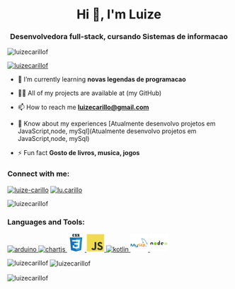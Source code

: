 <h1 align="center">Hi 👋, I'm Luize</h1>
<h3 align="center">Desenvolvedora full-stack, cursando Sistemas de informacao</h3>

<p align="left"> <img src="https://komarev.com/ghpvc/?username=luizecarillof&label=Profile%20views&color=0e75b6&style=flat" alt="luizecarillof" /> </p>

<p align="left"> <a href="https://github.com/ryo-ma/github-profile-trophy"><img src="https://github-profile-trophy.vercel.app/?username=luizecarillof" alt="luizecarillof" /></a> </p>

- 🌱 I’m currently learning **novas legendas de programacao**

- 👨‍💻 All of my projects are available at (my GitHub)

- 📫 How to reach me **luizecarillo@gmail.com**

- 📄 Know about my experiences [Atualmente desenvolvo projetos em JavaScript,node, mySql](Atualmente desenvolvo projetos em JavaScript,node, mySql)

- ⚡ Fun fact **Gosto de livros, musica, jogos**

<h3 align="left">Connect with me:</h3>
<p align="left">
<a href="https://linkedin.com/in/luize-carillo" target="blank"><img align="center" src="https://raw.githubusercontent.com/rahuldkjain/github-profile-readme-generator/master/src/images/icons/Social/linked-in-alt.svg" alt="luize-carillo" height="30" width="40" /></a>
<a href="https://instagram.com/lu.carillo" target="blank"><img align="center" src="https://raw.githubusercontent.com/rahuldkjain/github-profile-readme-generator/master/src/images/icons/Social/instagram.svg" alt="lu.carillo" height="30" width="40" /></a>
</p>
<p align="left"> <img src="https://media4.giphy.com/media/p4NLw3I4U0idi/giphy.gif" alt="luizecarillof" /> </p>


<h3 align="left">Languages and Tools:</h3>
<p align="left"> <a href="https://www.arduino.cc/" target="_blank" rel="noreferrer"> <img src="https://cdn.worldvectorlogo.com/logos/arduino-1.svg" alt="arduino" width="40" height="40"/> </a> <a href="https://www.chartjs.org" target="_blank" rel="noreferrer"> <img src="https://www.chartjs.org/media/logo-title.svg" alt="chartjs" width="40" height="40"/> </a> <a href="https://www.w3schools.com/css/" target="_blank" rel="noreferrer"> <img src="https://raw.githubusercontent.com/devicons/devicon/master/icons/css3/css3-original-wordmark.svg" alt="css3" width="40" height="40"/> </a> <a href="https://developer.mozilla.org/en-US/docs/Web/JavaScript" target="_blank" rel="noreferrer"> <img src="https://raw.githubusercontent.com/devicons/devicon/master/icons/javascript/javascript-original.svg" alt="javascript" width="40" height="40"/> </a> <a href="https://kotlinlang.org" target="_blank" rel="noreferrer"> <img src="https://www.vectorlogo.zone/logos/kotlinlang/kotlinlang-icon.svg" alt="kotlin" width="40" height="40"/> </a> <a href="https://www.mysql.com/" target="_blank" rel="noreferrer"> <img src="https://raw.githubusercontent.com/devicons/devicon/master/icons/mysql/mysql-original-wordmark.svg" alt="mysql" width="40" height="40"/> </a> <a href="https://nodejs.org" target="_blank" rel="noreferrer"> <img src="https://raw.githubusercontent.com/devicons/devicon/master/icons/nodejs/nodejs-original-wordmark.svg" alt="nodejs" width="40" height="40"/> </a> </p>

<p><img align="left" src="https://github-readme-stats.vercel.app/api/top-langs?username=luizecarillof&show_icons=true&locale=en&layout=compact" alt="luizecarillof" /></p>

<p>&nbsp;<img align="center" src="https://github-readme-stats.vercel.app/api?username=luizecarillof&show_icons=true&locale=en" alt="luizecarillof" /></p>

<p><img align="center" src="https://github-readme-streak-stats.herokuapp.com/?user=luizecarillof&" alt="luizecarillof" /></p>
